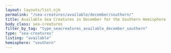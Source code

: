 ```yaml
---
layout: layouts/list.njk
permalink: "/sea-creatures/available/december/southern/"
title: Available Sea Creatures in December for the Southern Hemisphere
body_class: sea-creatures
filter_by_tag: "type_seacreatures_available_december_southern"
type: "sea-creatures"
listing: "available"
hemisphere: "southern"
---
```

